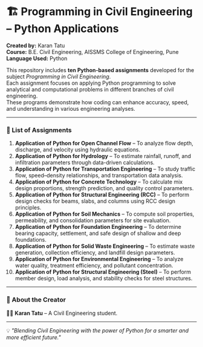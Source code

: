 # 🏗️ Programming in Civil Engineering – Python Applications

**Created by:** Karan Tatu  
**Course:** B.E. Civil Engineering, AISSMS College of Engineering, Pune  
**Language Used:** Python 

This repository includes **ten Python-based assignments** developed for the subject *Programming in Civil Engineering*.  
Each assignment focuses on applying Python programming to solve analytical and computational problems in different branches of civil engineering.  
These programs demonstrate how coding can enhance accuracy, speed, and understanding in various engineering analyses.

---

### 📘 List of Assignments

1. **Application of Python for Open Channel Flow** – To analyze flow depth, discharge, and velocity using hydraulic equations.  
2. **Application of Python for Hydrology** – To estimate rainfall, runoff, and infiltration parameters through data-driven calculations.  
3. **Application of Python for Transportation Engineering** – To study traffic flow, speed–density relationships, and transportation data analysis.  
4. **Application of Python for Concrete Technology** – To calculate mix design proportions, strength prediction, and quality control parameters.  
5. **Application of Python for Structural Engineering (RCC)** – To perform design checks for beams, slabs, and columns using RCC design principles.  
6. **Application of Python for Soil Mechanics** – To compute soil properties, permeability, and consolidation parameters for site evaluation.  
7. **Application of Python for Foundation Engineering** – To determine bearing capacity, settlement, and safe design of shallow and deep foundations.  
8. **Application of Python for Solid Waste Engineering** – To estimate waste generation, collection efficiency, and landfill design parameters.  
9. **Application of Python for Environmental Engineering** – To analyze water quality, treatment efficiency, and pollutant concentration.  
10. **Application of Python for Structural Engineering (Steel)** – To perform member design, load analysis, and stability checks for steel structures.

---

### 🌟 About the Creator

👷‍♂️ **Karan Tatu** – A Civil Engineering student.

---

💡 *"Blending Civil Engineering with the power of Python for a smarter and more efficient future."*

